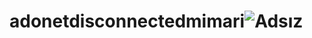 # adonetdisconnectedmimari![Adsız](https://user-images.githubusercontent.com/121049907/236494561-8d66cd2c-b942-4f3e-8974-03c40d74f2c1.png)
